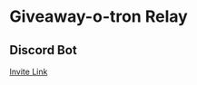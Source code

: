 # Giveaway-o-tron Relay

## Discord Bot

[Invite Link](https://discord.com/api/oauth2/authorize?client_id=1012331926301974558&permissions=150528&scope=bot)

